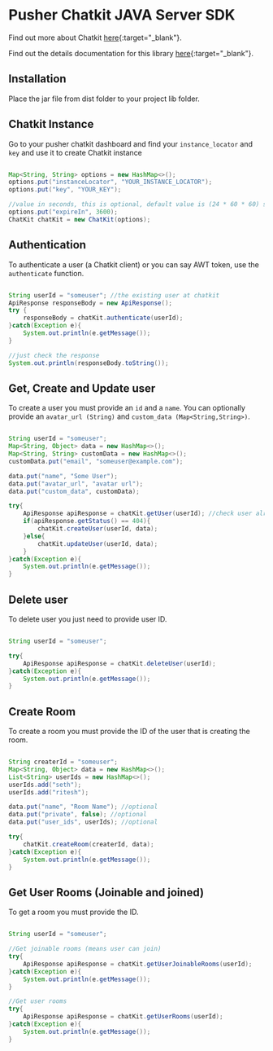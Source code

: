 # Pusher Chatkit JAVA Server SDK
Find out more about Chatkit [here](https://pusher.com/chatkit){:target="_blank"}.

Find out the details documentation for this library [here](https://riteshjha.github.io/pusher-chatkit-server-java){:target="_blank"}.

## Installation
Place the jar file from dist folder to your project lib folder.

## Chatkit Instance
Go to your pusher chatkit dashboard and find your `instance_locator` and `key` and use it to create Chatkit instance

```java

Map<String, String> options = new HashMap<>();
options.put("instanceLocator", "YOUR_INSTANCE_LOCATOR");
options.put("key", "YOUR_KEY");

//value in seconds, this is optional, default value is (24 * 60 * 60) seconds means 24 hours
options.put("expireIn", 3600);
ChatKit chatKit = new ChatKit(options);

```

## Authentication
To authenticate a user (a Chatkit client) or you can say AWT token, use the `authenticate` function.

```java

String userId = "someuser"; //the existing user at chatkit
ApiResponse responseBody = new ApiResponse();
try {
    responseBody = chatKit.authenticate(userId);
}catch(Exception e){
    System.out.println(e.getMessage());
}

//just check the response
System.out.println(responseBody.toString());

```

## Get, Create and Update user
To create a user you must provide an `id` and a `name`. You can optionally provide an `avatar_url (String)` and `custom_data (Map<String,String>)`.

```java

String userId = "someuser"; 
Map<String, Object> data = new HashMap<>();
Map<String, String> customData = new HashMap<>();
customData.put("email", "someuser@example.com");

data.put("name", "Some User");
data.put("avatar_url", "avatar url");
data.put("custom_data", customData);

try{
    ApiResponse apiResponse = chatKit.getUser(userId); //check user already created
    if(apiResponse.getStatus() == 404){
        chatKit.createUser(userId, data);
    }else{
        chatKit.updateUser(userId, data);
    }
}catch(Exception e){
    System.out.println(e.getMessage());
}

```

## Delete user
To delete user you just need to provide user ID.

```java

String userId = "someuser"; 

try{
    ApiResponse apiResponse = chatKit.deleteUser(userId);
}catch(Exception e){
    System.out.println(e.getMessage());
}

```

## Create Room
To create a room you must provide the ID of the user that is creating the room.

```java

String createrId = "someuser"; 
Map<String, Object> data = new HashMap<>();
List<String> userIds = new HashMap<>();
userIds.add("seth");
userIds.add("ritesh");

data.put("name", "Room Name"); //optional
data.put("private", false); //optional
data.put("user_ids", userIds); //optional

try{
    chatKit.createRoom(createrId, data);
}catch(Exception e){
    System.out.println(e.getMessage());
}

```

## Get User Rooms (Joinable and joined)
To get a room you must provide the ID.

```java

String userId = "someuser"; 

//Get joinable rooms (means user can join)
try{
    ApiResponse apiResponse = chatKit.getUserJoinableRooms(userId);
}catch(Exception e){
    System.out.println(e.getMessage());
}

//Get user rooms 
try{
    ApiResponse apiResponse = chatKit.getUserRooms(userId);
}catch(Exception e){
    System.out.println(e.getMessage());
}

```